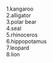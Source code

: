1.kangaroo  
2.alligator  
3.polar bear  
4.seal  
5.rhinoceros  
6.hippopotamus  
7.leopard  
8.lion